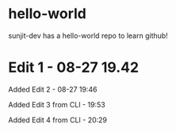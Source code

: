 # hello-world
sunjit-dev has a hello-world repo to learn github! 

# Edit 1 - 08-27 19.42
Added Edit 2 - 08-27 19:46

Added Edit 3 from CLI - 19:53

Added Edit 4 from CLI - 20:29
